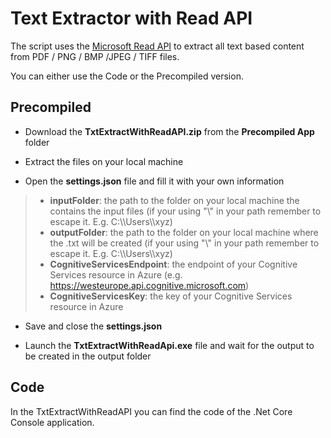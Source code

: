 # Text Extractor with Read API

The script uses the [Microsoft Read API](https://docs.microsoft.com/en-us/azure/cognitive-services/computer-vision/concept-recognizing-text#read-api) to extract all text based content from PDF / PNG / BMP /JPEG / TIFF files.

You can either use the Code or the Precompiled version.

## Precompiled

- Download the **TxtExtractWithReadAPI.zip** from the **Precompiled App** folder

- Extract the files on your local machine

- Open the **settings.json** file and fill it with your own information

> - **inputFolder**: the path to the folder on your local machine the contains the input files (if your using "\\" in your path remember to escape it. E.g. C:\\\Users\\\xyz)
> - **outputFolder**: the path to the folder on your local machine where the .txt will be created (if your using "\\" in your path remember to escape it. E.g. C:\\\Users\\\xyz)
> - **CognitiveServicesEndpoint**: the endpoint of your Cognitive Services resource in Azure (e.g. https://westeurope.api.cognitive.microsoft.com)
> - **CognitiveServicesKey**: the key of your Cognitive Services resource in Azure

- Save and close the **settings.json**

- Launch the **TxtExtractWithReadApi.exe** file and wait for the output to be created in the output folder

## Code
In the TxtExtractWithReadAPI you can find the code of the .Net Core Console application. 
